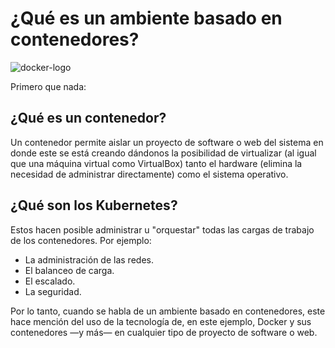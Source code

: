# ¿Qué es un ambiente basado en contenedores?
![docker-logo](https://miro.medium.com/max/336/0*di43EuQW2WL9gGVb.png)

Primero que nada:

## ¿Qué es un contenedor?
Un contenedor permite aislar un proyecto de software o web del sistema en donde este se está creando dándonos la posibilidad de virtualizar (al igual que una máquina virtual como VirtualBox) tanto el hardware (elimina la necesidad de administrar directamente) como el sistema operativo.

## ¿Qué son los Kubernetes?
Estos hacen posible administrar u "orquestar" todas las cargas de trabajo de los contenedores. 
Por ejemplo: 
- La administración de las redes. 
- El balanceo de carga. 
- El escalado.
- La seguridad.

Por lo tanto, cuando se habla de un ambiente basado en contenedores, este hace mención del uso de la tecnología de, en este ejemplo, Docker y sus contenedores —y más— en cualquier tipo de proyecto de software o web.